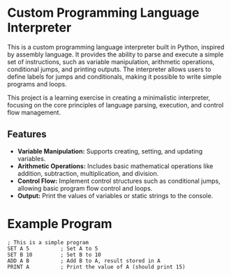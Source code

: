# Custom Programming Language Interpreter

This is a custom programming language interpreter built in Python, inspired by assembly language. It provides the ability to parse and execute a simple set of instructions, such as variable manipulation, arithmetic operations, conditional jumps, and printing outputs. The interpreter allows users to define labels for jumps and conditionals, making it possible to write simple programs and loops. 

This project is a learning exercise in creating a minimalistic interpreter, focusing on the core principles of language parsing, execution, and control flow management.

## Features
- **Variable Manipulation:** Supports creating, setting, and updating variables.
- **Arithmetic Operations:** Includes basic mathematical operations like addition, subtraction, multiplication, and division.
- **Control Flow:** Implement control structures such as conditional jumps, allowing basic program flow control and loops.
- **Output:** Print the values of variables or static strings to the console.


# Example Program

```assembly
; This is a simple program
SET A 5          ; Set A to 5
SET B 10         ; Set B to 10
ADD A B          ; Add B to A, result stored in A
PRINT A          ; Print the value of A (should print 15)
